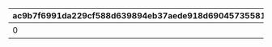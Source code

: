 |ac9b7f6991da229cf588d639894eb37aede918d69045735581bd629c5d157d18|14761ed3f629db14ca14eb5d94df3009adfb38d5ef597255f72e00bb9859f421|fa73cdbcab86375d2a3286a42c3f45e96fdadb380fb60dc255b17a5156041b3e|6fb3e899a3ad9a5bee809663a6149e2166e3a5ca1817241c304e72ab0ef23bba|3236efa1cb775545d6eb5c4dbc377dec0e81c1cfdfc005bab4b4b9c9580b6c06|8689152d44af41b86d7ec310d5331bbc5787ea0b0fc97aca7ef81851ccded8b5|bf80d9292c572fb10f1d9adfb6d94015b7dbaeabf98580d4b444b8a7788e2562|ce7854781285e11f31355853d0bf7696b020dca7078cde005d5b1f6eadc516f1|d6844760846e1fbe297757a239ba1b6734187bfab5a5d22af68ad6eec6410e2f|addbb546edaf739c25aad56a1bac878715a9111af82057992f9065d45b4ea81d|7e2e33692dd89bb31759fe7e2b2a31d5c47f4131bea0344bce3d1e98e2bfb3af|070f6cb83c8cf8d5dc3c8d4b76bb5e23d9d31a99d8afa1eed4788d7704fc4e19|b170a3e3ae462945bd5c922c209616fc23367e1d270ff931958547bb6bc71b84|125b38c61687cefbe3a5f15ed32e5dc0d2f58345a9517308f1993f7bec9069de|9c73d477b005e93b091ff997f6a89de7ecce8a09ba254e09511726b9edf110b8|14baf28290561af051f93f6e3de4212eb7496590cd6eb994164f8497fe8a5ee5|90501120274129fac0fc0136ff3c1433d08677eb434c04ac5eec8c6237af006e|d6d6b78621b0d4244907a16c8cf343b68216658ace5da4eb09a7f5b0a1171443|
| --- | --- | --- | --- | --- | --- | --- | --- | --- | --- | --- | --- | --- | --- | --- | --- | --- | --- |
|0|300000|スコアを累計で300000獲得しよう|0|0|0|0|1|0|0|15|1|0|0|11001021|0|0|0|